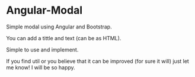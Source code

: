 # Angular-Modal

Simple modal using Angular and Bootstrap.

You can add a tittle and text (can be as HTML).

Simple to use and implement.

If you find util or you believe that it can be improved (for sure it will) just let me know! I will be so happy.
